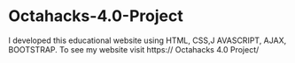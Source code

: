 # Octahacks-4.0-Project
I developed this educational website using HTML, CSS,J AVASCRIPT, AJAX, BOOTSTRAP. To see my website visit https:// Octahacks 4.0 Project/
